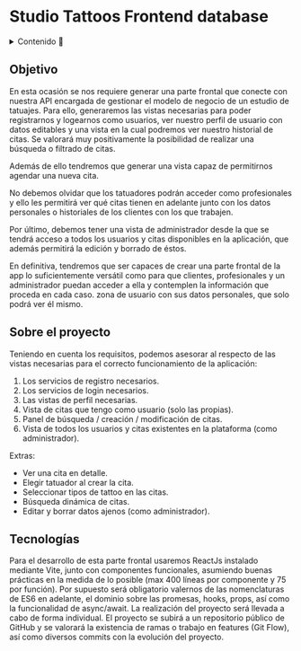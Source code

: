 # Studio Tattoos Frontend database

<details>
  <summary>Contenido 📝</summary>
  <ol>
    <li><a href="#objetivo">Objetivo</a></li>
    <li><a href="#sobre-el-proyecto">Sobre el proyecto</a></li>
    <li><a href="#tecnologías">Tecnologías</a></li>
    
  </ol>
</details>

## Objetivo
En esta ocasión se nos requiere generar una parte frontal que conecte con nuestra API encargada de gestionar el modelo de negocio de un estudio de tatuajes. Para ello, generaremos las vistas necesarias para poder registrarnos y
logearnos como usuarios, ver nuestro perfil de usuario con datos editables y una vista en la cual podremos ver nuestro historial de citas. Se valorará muy positivamente la posibilidad de realizar una búsqueda o filtrado de citas.

Además de ello tendremos que generar una vista capaz de permitirnos agendar una nueva cita.

No debemos olvidar que los tatuadores podrán acceder como profesionales y ello les permitirá ver qué citas tienen en adelante junto con los datos personales o historiales de los clientes con los que trabajen.

Por último, debemos tener una vista de administrador desde la que se tendrá acceso a todos los usuarios y citas disponibles en la aplicación, que además permitirá la edición y borrado de éstos.

En definitiva, tendremos que ser capaces de crear una parte frontal de la app lo suficientemente versátil como para que clientes, profesionales y un administrador puedan acceder a ella y contemplen la información que proceda en cada caso. zona de usuario con sus datos personales, que solo podrá ver él mismo.

## Sobre el proyecto
Teniendo en cuenta los requisitos, podemos asesorar al respecto de las vistas
necesarias para el correcto funcionamiento de la aplicación:

1. Los servicios de registro necesarios.
2. Los servicios de login necesarios.
3. Las vistas de perfil necesarias.
4.  Vista de citas que tengo como usuario (solo las propias).
5.  Panel de búsqueda / creación / modificación de citas.
6.  Vista de todos los usuarios y citas existentes en la plataforma (como
administrador).

Extras:
- Ver una cita en detalle.
- Elegir tatuador al crear la cita.
- Seleccionar tipos de tattoo en las citas.
- Búsqueda dinámica de citas.
- Editar y borrar datos ajenos (como administrador).

## Tecnologías

Para el desarrollo de esta parte frontal usaremos ReactJs instalado mediante
Vite, junto con componentes funcionales, asumiendo buenas prácticas en la medida
de lo posible (max 400 líneas por componente y 75 por función).
Por supuesto será obligatorio valernos de las nomenclaturas de ES6 en
adelante, el dominio sobre las promesas, hooks, props, así como la funcionalidad de
async/await.
La realización del proyecto será llevada a cabo de forma individual.
El proyecto se subirá a un repositorio público de GitHub y se valorará la
existencia de ramas o trabajo en features (Git Flow), así como diversos commits con
la evolución del proyecto.

</details>